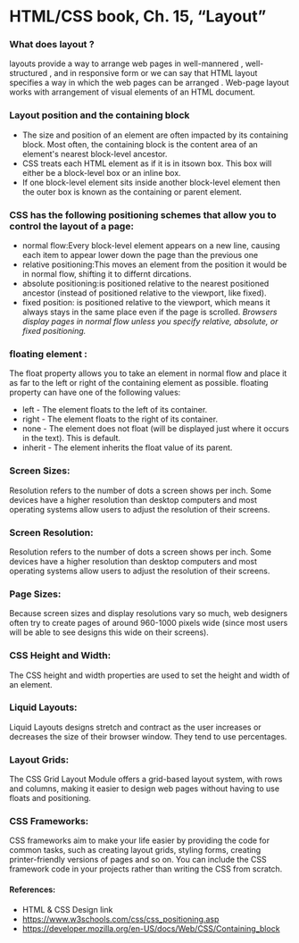 # HTML/CSS book, Ch. 15, “Layout” 
### What does layout ?
layouts provide a way to arrange web pages in well-mannered , well-structured , and in responsive form or we can say that HTML layout specifies a way in which the web pages can be arranged . Web-page layout works with arrangement of visual elements of an HTML document. 
### Layout position and the containing block
* The size and position of an element are often impacted by its containing block. Most often, the containing block is the content area of an element's nearest block-level ancestor.
* CSS treats each HTML element as if it is in itsown box. This box will either be a block-level box or an inline box.
* If one block-level element sits inside another block-level element then the outer box is known as the containing or parent element.
### CSS has the following positioning schemes that allow you to control the layout of a page: 
* normal flow:Every block-level element appears on a new line, causing each item to appear lower down the page than the previous one
* relative positioning:This moves an element from the position it would be in normal flow, shifting it to differnt dircations.
* absolute positioning:is positioned relative to the nearest positioned ancestor (instead of positioned relative to the viewport, like fixed).
* fixed position: is positioned relative to the viewport, which means it always stays in the same place even if the page is scrolled.
*Browsers display pages in normal flow unless you specify relative, absolute, or fixed positioning.*
### floating element :
The float property allows you to take an element in normal flow and place it as far to the left or right of the containing element as possible.
floating property can have one of the following values:
* left - The element floats to the left of its container.
* right - The element floats to the right of its container.
* none - The element does not float (will be displayed just where it occurs in the text). This is default.
* inherit - The element inherits the float value of its parent.
### Screen Sizes:
Resolution refers to the number of dots a screen shows per inch. Some devices have a higher resolution than desktop computers and most operating systems allow users to adjust the resolution of their screens.
### Screen Resolution:
Resolution refers to the number of dots a screen shows per inch. Some devices have a higher resolution than desktop computers and most operating systems allow users to adjust the resolution of their screens.
### Page Sizes:
Because screen sizes and display resolutions vary so much, web designers often try to create pages of around 960-1000 pixels wide (since most users will be able to see designs this wide on their screens).
### CSS Height and Width:
The CSS height and width properties are used to set the height and width of an element.
### Liquid Layouts:
Liquid Layouts designs stretch and contract as the user increases or decreases the size of their browser window. They tend to use percentages.
### Layout Grids:
The CSS Grid Layout Module offers a grid-based layout system, with rows and columns, making it easier to design web pages without having to use floats and positioning.
### CSS Frameworks:
CSS frameworks aim to make your life easier by providing the code for common tasks, such as creating layout grids, styling forms, creating printer-friendly versions of pages and so on. You can include the CSS framework code in your projects rather than writing the CSS from scratch.
 
 #### References:
* HTML & CSS Design link
* https://www.w3schools.com/css/css_positioning.asp
* https://developer.mozilla.org/en-US/docs/Web/CSS/Containing_block
